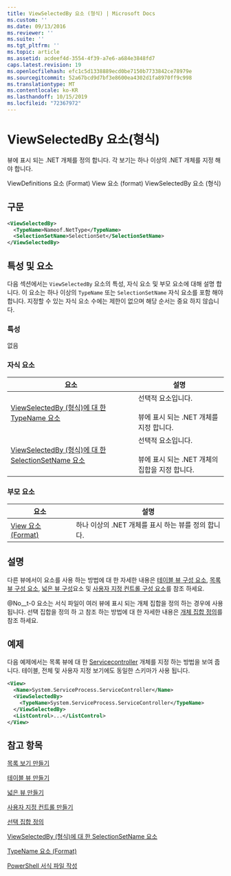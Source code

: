 ```yaml
---
title: ViewSelectedBy 요소 (형식) | Microsoft Docs
ms.custom: ''
ms.date: 09/13/2016
ms.reviewer: ''
ms.suite: ''
ms.tgt_pltfrm: ''
ms.topic: article
ms.assetid: acdeef4d-3554-4f39-a7e6-a684e3848fd7
caps.latest.revision: 19
ms.openlocfilehash: efc1c5d1338889ecd0be7150b7733842ce78979e
ms.sourcegitcommit: 52a67bcd9d7bf3e8600ea4302d1fa8970ff9c998
ms.translationtype: MT
ms.contentlocale: ko-KR
ms.lasthandoff: 10/15/2019
ms.locfileid: "72367972"
---
```

# <a name="viewselectedby-element-format"></a>ViewSelectedBy 요소(형식)

뷰에 표시 되는 .NET 개체를 정의 합니다. 각 보기는 하나 이상의 .NET 개체를 지정 해야 합니다.

ViewDefinitions 요소 (Format) View 요소 (format) ViewSelectedBy 요소 (형식)

## <a name="syntax"></a>구문

```xml
<ViewSelectedBy>
  <TypeName>Nameof.NetType</TypeName>
  <SelectionSetName>SelectionSet</SelectionSetName>
</ViewSelectedBy>
```

## <a name="attributes-and-elements"></a>특성 및 요소

다음 섹션에서는 `ViewSelectedBy` 요소의 특성, 자식 요소 및 부모 요소에 대해 설명 합니다. 이 요소는 하나 이상의 `TypeName` 또는 `SelectionSetName` 자식 요소를 포함 해야 합니다. 지정할 수 있는 자식 요소 수에는 제한이 없으며 해당 순서는 중요 하지 않습니다.

### <a name="attributes"></a>특성

없음

### <a name="child-elements"></a>자식 요소

|요소|설명|
|-------------|-----------------|
|[ViewSelectedBy (형식)에 대 한 TypeName 요소](./typename-element-for-viewselectedby-format.md)|선택적 요소입니다.<br /><br /> 뷰에 표시 되는 .NET 개체를 지정 합니다.|
|[ViewSelectedBy (형식)에 대 한 SelectionSetName 요소](./selectionsetname-element-for-viewselectedby-format.md)|선택적 요소입니다.<br /><br /> 뷰에 표시 되는 .NET 개체의 집합을 지정 합니다.|

### <a name="parent-elements"></a>부모 요소

|요소|설명|
|-------------|-----------------|
|[View 요소 (Format)](./view-element-format.md)|하나 이상의 .NET 개체를 표시 하는 뷰를 정의 합니다.|

## <a name="remarks"></a>설명

다른 뷰에서이 요소를 사용 하는 방법에 대 한 자세한 내용은 [테이블 뷰 구성 요소](./creating-a-table-view.md), [목록 뷰 구성 요소](./creating-a-list-view.md), [넓은 뷰 구성](./creating-a-wide-view.md)요소 및 [사용자 지정 컨트롤 구성 요소](./creating-custom-controls.md)를 참조 하세요.

@No__t-0 요소는 서식 파일이 여러 뷰에 표시 되는 개체 집합을 정의 하는 경우에 사용 됩니다. 선택 집합을 정의 하 고 참조 하는 방법에 대 한 자세한 내용은 [개체 집합 정의](./defining-selection-sets.md)를 참조 하세요.

## <a name="example"></a>예제

다음 예제에서는 목록 뷰에 대 한 [Servicecontroller](/dotnet/api/System.ServiceProcess.ServiceController) 개체를 지정 하는 방법을 보여 줍니다. 테이블, 전체 및 사용자 지정 보기에도 동일한 스키마가 사용 됩니다.

```xml
<View>
  <Name>System.ServiceProcess.ServiceController</Name>
  <ViewSelectedBy>
    <TypeName>System.ServiceProcess.ServiceController</TypeName>
  </ViewSelectedBy>
  <ListControl>...</ListControl>
</View>
```

## <a name="see-also"></a>참고 항목

[목록 보기 만들기](./creating-a-list-view.md)

[테이블 뷰 만들기](./creating-a-table-view.md)

[넓은 뷰 만들기](./creating-a-wide-view.md)

[사용자 지정 컨트롤 만들기](./creating-custom-controls.md)

[선택 집합 정의](./defining-selection-sets.md)

[ViewSelectedBy (형식)에 대 한 SelectionSetName 요소](./selectionsetname-element-for-viewselectedby-format.md)

[TypeName 요소 (Format)](./typename-element-for-viewselectedby-format.md)

[PowerShell 서식 파일 작성](./writing-a-powershell-formatting-file.md)
